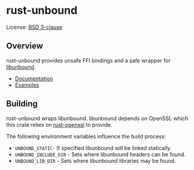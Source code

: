 # rust-unbound

License: [BSD 3-clause](LICENSE)

## Overview

rust-unbound provides unsafe FFI bindings and a safe wrapper for
[libunbound](https://unbound.nlnetlabs.nl/).

* [Documentation](http://www.andrewtj.org/rust-unbound/unbound/)
* [Examples](unbound/examples)

## Building

rust-unbound wraps libunbound. libunbound depends on OpenSSL which this
crate relies on [rust-openssl](https://github.com/sfackler/rust-openssl)
to provide.

The following environment variables influence the build process:

* `UNBOUND_STATIC`- If specified libunbound will be linked statically.
* `UNBOUND_INCLUDE_DIR` - Sets where libunbound headers can be found.
* `UNBOUND_LIB_DIR` - Sets where libunbound libraries may be found.
